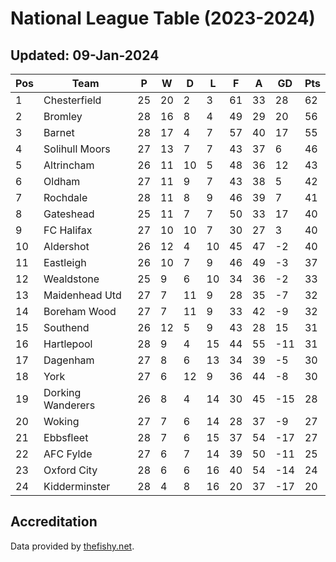 # National League Table (2023-2024)
## Updated: 09-Jan-2024

| Pos | Team | P | W | D | L | F | A | GD | Pts |
| --- | --- | --- | --- | --- | --- | --- | --- | --- | --- |
| 1 | Chesterfield | 25 | 20 | 2 | 3 | 61 | 33 | 28 | 62 |
| 2 | Bromley | 28 | 16 | 8 | 4 | 49 | 29 | 20 | 56 |
| 3 | Barnet | 28 | 17 | 4 | 7 | 57 | 40 | 17 | 55 |
| 4 | Solihull Moors | 27 | 13 | 7 | 7 | 43 | 37 | 6 | 46 |
| 5 | Altrincham | 26 | 11 | 10 | 5 | 48 | 36 | 12 | 43 |
| 6 | Oldham | 27 | 11 | 9 | 7 | 43 | 38 | 5 | 42 |
| 7 | Rochdale | 28 | 11 | 8 | 9 | 46 | 39 | 7 | 41 |
| 8 | Gateshead | 25 | 11 | 7 | 7 | 50 | 33 | 17 | 40 |
| 9 | FC Halifax | 27 | 10 | 10 | 7 | 30 | 27 | 3 | 40 |
| 10 | Aldershot | 26 | 12 | 4 | 10 | 45 | 47 | -2 | 40 |
| 11 | Eastleigh | 26 | 10 | 7 | 9 | 46 | 49 | -3 | 37 |
| 12 | Wealdstone | 25 | 9 | 6 | 10 | 34 | 36 | -2 | 33 |
| 13 | Maidenhead Utd | 27 | 7 | 11 | 9 | 28 | 35 | -7 | 32 |
| 14 | Boreham Wood | 27 | 7 | 11 | 9 | 33 | 42 | -9 | 32 |
| 15 | Southend | 26 | 12 | 5 | 9 | 43 | 28 | 15 | 31 |
| 16 | Hartlepool | 28 | 9 | 4 | 15 | 44 | 55 | -11 | 31 |
| 17 | Dagenham | 27 | 8 | 6 | 13 | 34 | 39 | -5 | 30 |
| 18 | York | 27 | 6 | 12 | 9 | 36 | 44 | -8 | 30 |
| 19 | Dorking Wanderers | 26 | 8 | 4 | 14 | 30 | 45 | -15 | 28 |
| 20 | Woking | 27 | 7 | 6 | 14 | 28 | 37 | -9 | 27 |
| 21 | Ebbsfleet | 28 | 7 | 6 | 15 | 37 | 54 | -17 | 27 |
| 22 | AFC Fylde | 27 | 6 | 7 | 14 | 39 | 50 | -11 | 25 |
| 23 | Oxford City | 28 | 6 | 6 | 16 | 40 | 54 | -14 | 24 |
| 24 | Kidderminster | 28 | 4 | 8 | 16 | 20 | 37 | -17 | 20 |

## Accreditation 

Data provided by [thefishy.net](https://www.thefishy.net/).